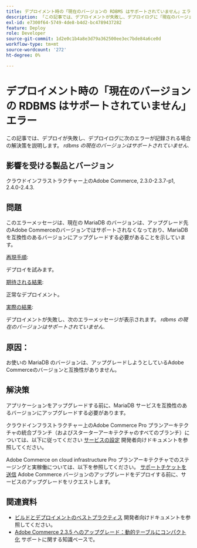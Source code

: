 ```yaml
---
title: デプロイメント時の「現在のバージョンの RDBMS はサポートされていません」エラー
description: 「この記事では、デプロイメントが失敗し、デプロイログに「現在のバージョンの RDBMS はサポートされていません」というエラーが表示される場合の解決策を説明します。」
exl-id: e7300f64-5749-4de8-b4d2-bc4789437282
feature: Deploy
role: Developer
source-git-commit: 1d2e0c1b4a8e3d79a362500ee3ec7bde84a6ce0d
workflow-type: tm+mt
source-wordcount: '272'
ht-degree: 0%

---
```


# デプロイメント時の「現在のバージョンの RDBMS はサポートされていません」エラー

この記事では、デプロイが失敗し、デプロイログに次のエラーが記録される場合の解決策を説明します。 *rdbms の現在のバージョンはサポートされていません*.

## 影響を受ける製品とバージョン

クラウドインフラストラクチャー上のAdobe Commerce, 2.3.0-2.3.7-p1, 2.4.0-2.4.3.

## 問題

このエラーメッセージは、現在の MariaDB のバージョンは、アップグレード先のAdobe Commerceのバージョンではサポートされなくなっており、MariaDB を互換性のあるバージョンにアップグレードする必要があることを示しています。


<u>再現手順</u>:

デプロイを試みます。

<u>期待される結果</u>:

正常なデプロイメント。

<u>実際の結果</u>:

デプロイメントが失敗し、次のエラーメッセージが表示されます。 *rdbms の現在のバージョンはサポートされていません*.

## 原因：

お使いの MariaDB のバージョンは、アップグレードしようとしているAdobe Commerceのバージョンと互換性がありません。

## 解決策

アプリケーションをアップグレードする前に、MariaDB サービスを互換性のあるバージョンにアップグレードする必要があります。


クラウドインフラストラクチャー上のAdobe Commerce Pro プランアーキテクチャの統合ブランチ（およびスターターアーキテクチャのすべてのブランチ）については、以下に従ってください [サービスの設定](https://devdocs.magento.com/cloud/project/services.html) 開発者向けドキュメントを参照してください。

Adobe Commerce on cloud infrastructure Pro プランアーキテクチャでのステージングと実稼働については、以下を参照してください。 [サポートチケットを送信](/help/help-center-guide/help-center/magento-help-center-user-guide.md#submit-ticket) Adobe Commerce バージョンのアップグレードをデプロイする前に、サービスのアップグレードをリクエストします。


## 関連資料

* [ビルドとデプロイメントのベストプラクティス](https://devdocs.magento.com/cloud/reference/discover-deploy.html#best-practices) 開発者向けドキュメントを参照してください。
* [Adobe Commerce 2.3.5 へのアップグレード：動的テーブルにコンパクト化](https://experienceleague.adobe.com/docs/commerce-operations/implementation-playbook/best-practices/maintenance/commerce-235-upgrade-prerequisites-mariadb.html) サポートに関する知識ベースで。
